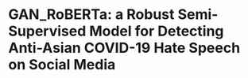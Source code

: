 # GAN_RoBERTa: a Robust Semi-Supervised Model for Detecting Anti-Asian COVID-19 Hate Speech on Social Media
